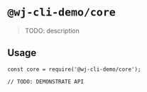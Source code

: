 # `@wj-cli-demo/core`

> TODO: description

## Usage

```
const core = require('@wj-cli-demo/core');

// TODO: DEMONSTRATE API
```
